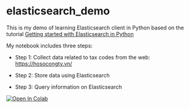# elasticsearch_demo
This is my demo of learning Elasticsearch client in Python based on the tutorial [Getting started with Elasticsearch in Python](http://blog.adnansiddiqi.me/getting-started-with-elasticsearch-in-python/) 

My notebook includes three steps:

* Step 1: Collect data related to tax codes from the web: https://hosocongty.vn/

* Step 2: Store data using Elasticsearch

* Step 3: Query information on Elasticsearch

[![Open In Colab](https://colab.research.google.com/assets/colab-badge.svg)](https://colab.research.google.com/drive/11UOKnD-c7_u6cyGCKMuclCddZvGLe-j7)

